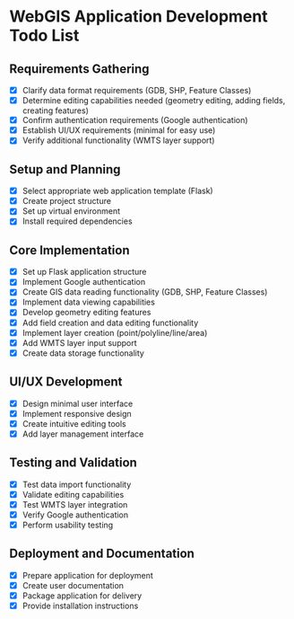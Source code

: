 # WebGIS Application Development Todo List

## Requirements Gathering
- [x] Clarify data format requirements (GDB, SHP, Feature Classes)
- [x] Determine editing capabilities needed (geometry editing, adding fields, creating features)
- [x] Confirm authentication requirements (Google authentication)
- [x] Establish UI/UX requirements (minimal for easy use)
- [x] Verify additional functionality (WMTS layer support)

## Setup and Planning
- [x] Select appropriate web application template (Flask)
- [x] Create project structure
- [x] Set up virtual environment
- [x] Install required dependencies

## Core Implementation
- [x] Set up Flask application structure
- [x] Implement Google authentication
- [x] Create GIS data reading functionality (GDB, SHP, Feature Classes)
- [x] Implement data viewing capabilities
- [x] Develop geometry editing features
- [x] Add field creation and data editing functionality
- [x] Implement layer creation (point/polyline/line/area)
- [x] Add WMTS layer input support
- [x] Create data storage functionality

## UI/UX Development
- [x] Design minimal user interface
- [x] Implement responsive design
- [x] Create intuitive editing tools
- [x] Add layer management interface

## Testing and Validation
- [x] Test data import functionality
- [x] Validate editing capabilities
- [x] Test WMTS layer integration
- [x] Verify Google authentication
- [x] Perform usability testing

## Deployment and Documentation
- [x] Prepare application for deployment
- [x] Create user documentation
- [x] Package application for delivery
- [x] Provide installation instructions
